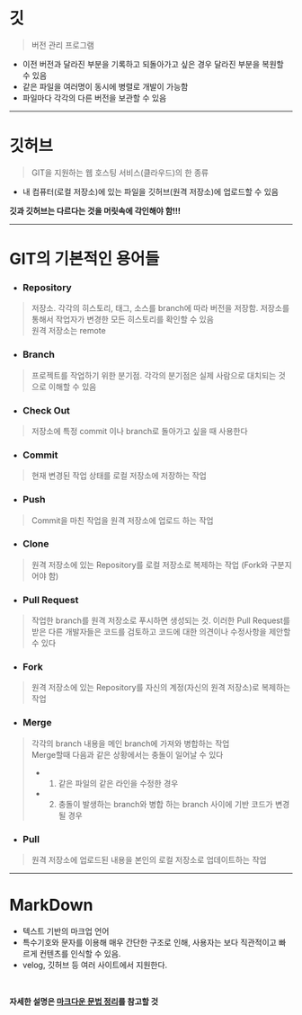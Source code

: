# 깃
> 버전 관리 프로그램

- 이전 버전과 달라진 부분을 기록하고 되돌아가고 싶은 경우 달라진 부분을 복원할 수 있음
- 같은 파일을 여러명이 동시에 병렬로 개발이 가능함
- 파일마다 각각의 다른 버전을 보관할 수 있음

---
# 깃허브
> GIT을 지원하는 웹 호스팅 서비스(클라우드)의 한 종류

- 내 컴퓨터(로컬 저장소)에 있는 파일을 깃허브(원격 저장소)에 업로드할 수 있음



**깃과 깃허브는 다르다는 것을 머릿속에 각인해야 함!!!**

---

# GIT의 기본적인 용어들

- ### Repository
> 저장소. 각각의 히스토리, 태그, 소스를 branch에 따라 버전을 저장함. 저장소를 통해서 작업자가 변경한 모든 히스토리를 확인할 수 있음 </br>
> 원격 저장소는 remote

- ### Branch
> 프로젝트를 작업하기 위한 분기점. 각각의 분기점은 실제 사람으로 대치되는 것으로 이해할 수 있음

- ### Check Out
> 저장소에 특정 commit 이나 branch로 돌아가고 싶을 때 사용한다

- ### Commit
> 현재 변경된 작업 상태를 로컬 저장소에 저장하는 작업


- ### Push
> Commit을 마친 작업을 원격 저장소에 업로드 하는 작업


- ### Clone
> 원격 저장소에 있는 Repository를 로컬 저장소로 복제하는 작업 (Fork와 구분지어야 함)


- ### Pull Request
> 작업한 branch를 원격 저장소로 푸시하면 생성되는 것. 이러한 Pull Request를 받은 다른 개발자들은 코드를 검토하고 코드에 대한 의견이나 수정사항을 제안할 수 있다

- ### Fork
> 원격 저장소에 있는 Repository를 자신의 계정(자신의 원격 저장소)로 복제하는 작업

- ### Merge
> 각각의 branch 내용을 메인 branch에 가져와 병합하는 작업 </br>
> Merge할때 다음과 같은 상황에서는 충돌이 일어날 수 있다 </br>
> - 1. 같은 파일의 같은 라인을 수정한 경우
> - 2. 충돌이 발생하는 branch와 병합 하는 branch 사이에 기반 코드가 변경될 경우


- ### Pull
> 원격 저장소에 업로드된 내용을 본인의 로컬 저장소로 업데이트하는 작업


---

# MarkDown
- 텍스트 기반의 마크업 언어
- 특수기호와 문자를 이용해 매우 간단한 구조로 인해, 사용자는 보다 직관적이고 빠르게 컨텐츠를 인식할 수 있음.
- velog, 깃허브 등 여러 사이트에서 지원한다.

<br/>

**자세한 설명은 [마크다운 문법 정리](https://gist.github.com/ihoneymon/652be052a0727ad59601)를 참고할 것**



